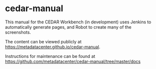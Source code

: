 # cedar-manual
This manual for the CEDAR Workbench (in development) uses Jenkins to automatically generate pages, and Robot to create many of the screenshots.

The content can be viewed publicly at https://metadatacenter.github.io/cedar-manual.

Instructions for maintenance can be found at  https://github.com/metadatacenter/cedar-manual/tree/master/docs 
